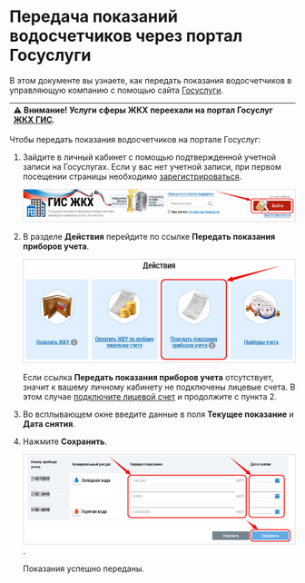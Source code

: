 # Передача показаний водосчетчиков через портал Госуслуги

В этом документе вы узнаете, как передать показания водосчетчиков в управляющую компанию с помощью сайта [Госуслуги](https://www.gosuslugi.ru/).

|⚠ Внимание! Услуги сферы ЖКХ переехали на портал Госуслуг [ЖКХ ГИС](https://dom.gosuslugi.ru/).|
|:---|

Чтобы передать показания водосчетчиков на портале Госуслуг:
1. Зайдите в личный кабинет с помощью подтвержденной учетной записи на Госуслугах. Если у вас нет учетной записи, при первом посещении страницы необходимо [зарегистрироваться](https://dom.gosuslugi.ru/#!/registration-info).

	![sign-in](https://github.com/ded-ared/gosuslugi/blob/main/images/001-sign-in.png "sign-in")

2. В разделе **Действия** перейдите по ссылке **Передать показания приборов учета**.

	![send-reading](https://github.com/ded-ared/gosuslugi/blob/main/images/2-actions.png "send-reading")

	Если ссылка **Передать показания приборов учета** отсутствует, значит к вашему личному кабинету не подключены лицевые счета. В этом случае [подключите лицевой счет](www.test-link.ru "здесь должна быть ссылка на инструкцию по подключению ЛС, но это уже вне рамок данного задания") и продолжите с пункта 2.

3. Во всплывающем окне введите данные в поля **Текущее показание** и **Дата снятия**.

4. Нажмите **Сохранить**.

	![fill and save data](https://github.com/ded-ared/gosuslugi/blob/main/images/03-fill-and-save-data.png "fill-and-save-data").

	Показания успешно переданы.
